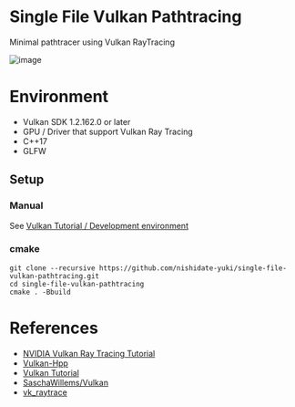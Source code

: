 # Single File Vulkan Pathtracing

Minimal pathtracer using Vulkan RayTracing

![image](https://user-images.githubusercontent.com/30839669/166169596-d3a30a02-0e2a-4a37-a08b-4cba5315486c.png)

# Environment

-   Vulkan SDK 1.2.162.0 or later
-   GPU / Driver that support Vulkan Ray Tracing
-   C++17
-   GLFW

## Setup

### Manual

See [Vulkan Tutorial / Development environment](https://vulkan-tutorial.com/Development_environment)

### cmake

```
git clone --recursive https://github.com/nishidate-yuki/single-file-vulkan-pathtracing.git
cd single-file-vulkan-pathtracing
cmake . -Bbuild
```

# References

-   [NVIDIA Vulkan Ray Tracing Tutorial](https://nvpro-samples.github.io/vk_raytracing_tutorial_KHR/)
-   [Vulkan-Hpp](https://github.com/KhronosGroup/Vulkan-Hpp)
-   [Vulkan Tutorial](https://vulkan-tutorial.com/)
-   [SaschaWillems/Vulkan](https://github.com/SaschaWillems/Vulkan)
-   [vk_raytrace](https://github.com/nvpro-samples/vk_raytrace)
